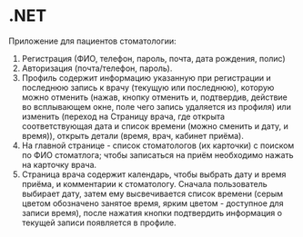 # .NET
Приложение для пациентов стоматологии:
1. Регистрация (ФИО, телефон, пароль, почта, дата рождения, полис)
2. Авторизация (почта/телефон, пароль).
3. Профиль содержит информацию указанную при регистрации и последнюю запись к врачу (текущую или последнюю), которую можно отменить (нажав, кнопку отменить и, подтвердив, действие во всплывающем окне, поле чего запись удаляется из профиля) или изменить (переход на Страницу врача, где открыта соответствующая дата и список времени (можно сменить и дату, и время)), открыть детали (время, врач, кабинет приёма).
4. На главной странице - список стоматологов (их карточки) с поиском по ФИО стоматлога; чтобы записаться на приём необходимо нажать на карточку врача.
5. Страница врача содержит календарь, чтобы выбрать дату и время приёма, и комментарии к стоматологу. Сначала пользователь выбирает дату, затем ему высвечивается список времени (серым цветом обозначено занятое время, ярким цветом - доступное для записи время), после нажатия кнопки подтвердить информация о текущей записи появляется в профиле.
